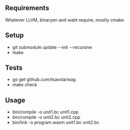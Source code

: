 Requirements
------------

Whatever LLVM, binaryen and wabt require; mostly cmake.


Setup
-----

- git submodule update --init --recursive
- make


Tests
-----

- go get github.com/tsavola/wag
- make check


Usage
-----

- bin/compile -o unit1.bc unit1.cpp
- bin/compile -o unit2.bc unit2.cpp
- bin/link -o program.wasm unit1.bc unit2.bc


